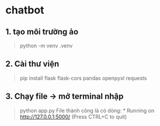 # chatbot
## 1. tạo môi trường ảo 
> python -m venv .venv
## 2. Cài thư viện
> pip install flask flask-cors pandas openpyxl requests
## 3. Chạy file -> mở terminal nhập
> python app.py
File thành công là có dòng: * Running on http://127.0.0.1:5000/ (Press CTRL+C to quit)

